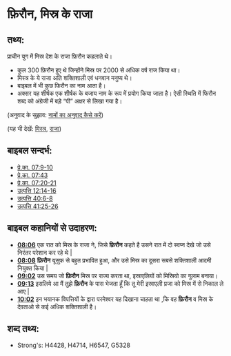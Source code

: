 # फ़िरौन, मिस्र के राजा #

## तथ्य: ##

प्राचीन युग में मिस्र देश के राजा फ़िरौन कहलाते थे।

* कुल 300 फ़िरौन हुए थे जिन्होंने मिस्र पर 2000 से अधिक वर्ष राज किया था।
* मिस्त्र के ये राजा अति शक्तिशाली एवं धनवान मनुष्य थे।
* बाइबल में भी कुछ फिरौन का नाम आता है।
* अक्सर यह शीर्षक एक शीर्षक के बजाय नाम के रूप में प्रयोग किया जाता है। ऐसी स्थिति में फिरौन शब्द को अंग्रेजी में बड़े “पी” अक्षर से लिखा गया है।

(अनुवाद के सुझाव: [नामों का अनुवाद कैसे करें](rc://hi/ta/man/translate/translate-names))

(यह भी देखें: [मिस्त्र](../names/egypt.md), [राजा](../other/king.md))

## बाइबल सन्दर्भ: ##

* [प्रे.का. 07:9-10](rc://hi/tn/help/act/07/09)
* [प्रे.का. 07:43](rc://hi/tn/help/act/07/11)
* [प्रे.का. 07:20-21](rc://hi/tn/help/act/07/20)
* [उत्पत्ति 12:14-16](rc://hi/tn/help/gen/12/14)
* [उत्पत्ति 40:6-8](rc://hi/tn/help/gen/40/06)
* [उत्पत्ति 41:25-26](rc://hi/tn/help/gen/41/25)

## बाइबल कहानियों से उदाहरण: ##

* __[08:06](rc://hi/tn/help/obs/08/06)__ एक रात को मिस्र के राजा ने, जिसे __फ़िरौन__ कहते है उसने रात में दो स्वप्न देखे जो उसे निरंतर परेशान कर रहे थे |
* __[08:08](rc://hi/tn/help/obs/08/08)__ __फ़िरौन__ यूसुफ से बहुत प्रभावित हुआ, और उसे मिस्र का दूसरा सबसे शक्तिशाली आदमी नियुक्त किया |
* __[09:02](rc://hi/tn/help/obs/09/02)__ उस समय जो __फ़िरौन__ मिस्र पर राज्य करता था, इस्राएलियों को मिस्रियो का गुलाम बनाया।
* __[09:13](rc://hi/tn/help/obs/09/13)__ इसलिये आ मैं तुझे __फ़िरौन__ के पास भेजता हूँ कि तू मेरी इस्राएली प्रजा को मिस्र में से निकाल ले आए | 
* __[10:02](rc://hi/tn/help/obs/10/02)__ इन  भयानक विपत्तियों के द्वारा परमेश्वर यह दिखाना चाहता था ,कि वह __फ़िरौन__ व मिस्र के देवताओ से कई अधिक शक्तिशाली है।

## शब्द तथ्य: ##

* Strong's: H4428, H4714, H6547, G5328
